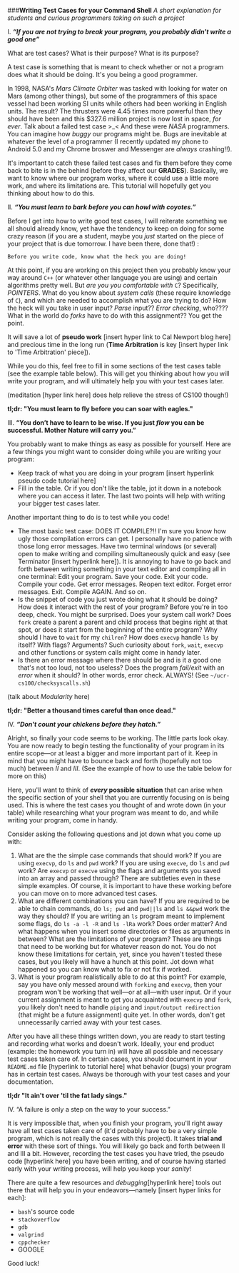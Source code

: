###**Writing Test Cases for your Command Shell**
*A short explanation for students and curious programmers taking on such a project*

I. **_“If you are not trying to break your program, you probably didn't write a good one”_**

What are test cases? What is their purpose? What is its purpose?

A test case is something that is meant to check whether or not a program does what it should be doing. It's you being a good programmer.
     
In 1998, NASA's _Mars Climate Orbiter_ was tasked with looking for water on Mars (among other things), but some of the programmers of this space vessel had been working SI units while others had been working in English units. The result? The thrusters were 4.45 times more powerful than they should have been and this $327.6 million project is now lost in space, *for ever*. Talk about a failed test case >\_< And these were *NASA* programmers. You can imagine how *buggy* our programs might be. Bugs are inevitable at whatever the level of a programmer (I recently updated my phone to Android 5.0 and my Chrome broswer and Messenger are *always* crashing!!). 

It's important to catch these failed test cases and fix them before they come back to bite is in the behind (before they affect our **GRADES**). Basically, we want to know where our program works, where it could use a little more work, and where its limitations are. This tutorial will hopefully get you thinking about how to do this.

II. **_“You must learn to bark before you can howl with coyotes.”_**

Before I get into how to write good test cases, I will reiterate something we all should already know, yet have the tendency to keep on doing for some crazy reason (if you are a student, maybe you _just_ started on the piece of your project that is due tomorrow. I have been there, done that!) : 

	Before you write code, know what the heck you are doing! 
    
At this point, if you are working on this project then you probably know your way around `C++` (or whatever other language you are using) and certain algorithms pretty well. But *are you you comfortable with* `C`? Specifically, *POINTERS*.  What do you know about *system calls* (these require knowledge of `C`), and which are needed to accomplish what you are trying to do? How the heck will you take in user input? _Parse_ input?? *Error checking*, who???? What in the world do *_forks_* have to do with this assignment?? You get the point. 
    
It will save a lot of **pseudo work** [insert hyper link to Cal Newport blog here] and precious time in the long run (**Time Arbitration** is key [insert hyper link to 'Time Arbitration' piece]). 

While you do this, feel free to fill in some sections of the test cases table (see the example table below). This will get you thinking about how you will write your program, and will ultimately help you with your test cases later. 

(meditation [hyper link here] does help relieve the stress of CS100 though!)

**tl;dr: "You must learn to fly before you can soar with eagles."**  

III. **“You don’t have to learn to be wise. If you just _flow_ you can be successful. Mother Nature will carry you.”**

You probably want to make things as easy as possible for yourself. Here are a few things you might want to consider doing while you are writing your program:
- Keep track of what you are doing in your program [insert hyperlink pseudo code tutorial here]
- Fill in the table. Or if you don't like the table, jot it down in a notebook where you can access it later. 
The last two points will help with writing your bigger test cases later. 

Another important thing to do is to test while you code!
- The most basic test case: DOES IT COMPILE?!! I'm sure you know how ugly those compilation errors can get. I personally have no patience with those long error messages. Have two terminal windows (or several) open to make writing and compiling simultaneously quick and easy (see Terminator [insert hyperlink here]). It is annoying to have to go back and forth between writing something in your text editor and compiling all in one terminal: Edit your program. Save your code. Exit your code. Compile your code. Get error messages. Reopen text editor. Forget error messages. Exit. Compile AGAIN. And so on.
- Is the snippet of code you just wrote doing what it should be doing? How does it interact with the rest of your program? Before you're in too deep, check. You might be surprised. 
Does your system call work? Does `fork` create a parent a parent and child process that begins right at that spot, or does it start from the beginning of the entire program? Why should I have to `wait` for my `chilren`? How does `execvp` handle `ls` by itself? With flags? Arguments? Such curiosity about `fork`, `wait`, `execvp` and other functions or system calls might come in handy later.
- Is there an error message where there should be and is it a good one that's not too loud, not too useless? Does the program _fail/exit_ with an _error_ when it should? In other words, error check. ALWAYS! (See `~/ucr-cs100/checksyscalls.sh`)

(talk about _Modularity_ here)

**tl;dr: "Better a thousand times careful than once dead."**

IV. **_“Don't count your chickens before they hatch.”_**
	
Alright, so finally your code seems to be working. The little parts look okay. You are now ready to begin testing the functionality of your program in its entire scope—or at least a bigger and more important part of it. Keep in mind that you might have to bounce back and forth (hopefully not too much) between _II_ and _III_. (See the example of how to use the table below for more on this)
	
Here, you'll want to think of **_every_ possible situation** that can arise when the specific section of your shell that you are currently focusing on is being used. This is where the test cases you thought of and wrote down (in your table) while researching what your program was meant to do, and while writing your program, come in handy. 

Consider asking the following questions and jot down what you come up with: 

1. What are the the simple case commands that should work? If you are using `execvp`, do `ls` and `pwd` work? If you are using `execve`, do `ls` and `pwd` work? Are `execvp` or `execve` using the flags and arguments you saved into an array and passed through? There are subtleties even in these simple examples. Of course, it is important to have these working before you can move on to more advanced test cases.
2. What are different combinations you can have? If you are required to be able to chain commands, do `ls; pwd` and `pwd||ls` and `ls &&pwd` work the way they should? If you are writing an `ls` program meant to implement some flags, do `ls -a -l -R` and `ls -lRa` work? Does order matter? And what happens when you insert some directories or files as arguments in between?
What are the limitations of your program? These are things that need to be working but for whatever reason do not. You do not know these limitations for certain, yet, since you haven't tested these cases, but you likely will have a hunch at this point. Jot down what happened so you can know what to fix or not fix if worked. 
3. What is your program realistically able to do at this point? For example, say you have only messed around with `forking` and `execvp`, then your program won't be working that well—or at all—with user input. Or if your current assignment is meant to get you acquainted with `execvp` and `fork`, you likely don't need to handle `piping` and `input/output redirection` (that might be a future assignment) quite yet. In other words, don't get unnecessarily carried away with your test cases.
	
After you have all these things written down, you are ready to start testing and recording what works and doesn't work. Ideally, your end product (example: the homework you turn in) will have all possible and necessary test cases taken care of. In certain cases, you should document in your `README.md` file [hyperlink to tutorial here] what behavior (bugs) your program has in certain test cases. Always be thorough with your test cases and your documentation. 

**tl;dr "It ain't over 'til the fat lady sings."**

IV. “A failure is only a step on the way to your success.”
	
It is very impossible that, when you finish your program, you'll right away have all test cases taken care of (it'd probably have to be a very simple program, which is not really the cases with this project). It takes **trial and error** with these sort of things. You will likely go back and forth between II and III a bit. However, recording the test cases you have tried, the pseudo code [hyperlink here] you have been writing, and of course having started early with your writing process, will help you keep your _sanity_!
	
There are quite a few resources and _debugging_[hyperlink here] tools out there that will help you in your endeavors—namely [insert hyper links for each]:
- `bash`'s source code
- `stackoverflow`
- `gdb`
- `valgrind`
- `cppchecker`
- GOOGLE


Good luck!
